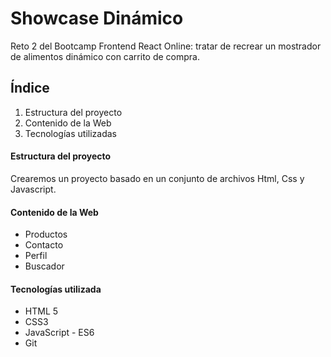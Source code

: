 # Showcase Dinámico

<p>Reto 2 del Bootcamp Frontend React Online: tratar de recrear un mostrador de alimentos dinámico con carrito de compra.</p>

<h2>Índice</h2>
<ol>
  <li>Estructura del proyecto</li>
  <li>Contenido de la Web</li>
  <li>Tecnologías utilizadas</li>
</ol>

<h4>Estructura del proyecto</h4>
<p>Crearemos un proyecto basado en un conjunto de archivos Html, Css y Javascript.</p>

<h4>Contenido de la Web</h4>
<ul>
  <li>Productos</li>
  <li>Contacto</li>
  <li>Perfil</li>
  <li>Buscador</li>
</ul>

<h4>Tecnologías utilizada</h4>
<ul>
  <li>HTML 5</li>
  <li>CSS3</li>
  <li>JavaScript - ES6</li>
  <li>Git</li>
</ul>



